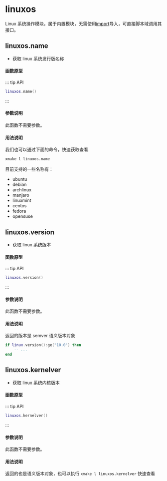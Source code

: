 
# linuxos

Linux 系统操作模块，属于内置模块，无需使用[import](/zh/api/scripts/builtin-modules/import)导入，可直接脚本域调用其接口。

## linuxos.name

- 获取 linux 系统发行版名称

#### 函数原型

::: tip API
```lua
linuxos.name()
```
:::


#### 参数说明

此函数不需要参数。

#### 用法说明

我们也可以通过下面的命令，快速获取查看

```sh
xmake l linuxos.name
```

目前支持的一些名称有：

- ubuntu
- debian
- archlinux
- manjaro
- linuxmint
- centos
- fedora
- opensuse

## linuxos.version

- 获取 linux 系统版本

#### 函数原型

::: tip API
```lua
linuxos.version()
```
:::


#### 参数说明

此函数不需要参数。

#### 用法说明

返回的版本是 semver 语义版本对象

```lua
if linux.version():ge("10.0") then
    -- ...
end
```

## linuxos.kernelver

- 获取 linux 系统内核版本

#### 函数原型

::: tip API
```lua
linuxos.kernelver()
```
:::


#### 参数说明

此函数不需要参数。

#### 用法说明

返回的也是语义版本对象，也可以执行 `xmake l linuxos.kernelver` 快速查看
